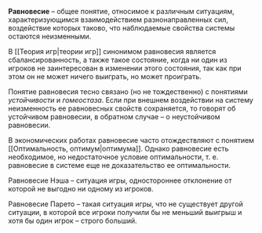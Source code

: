 **Равновесие** – общее понятие, относимое к различным ситуациям, характеризующимся взаимодействием разнонаправленных сил, воздействие которых таково, что наблюдаемые свойства системы остаются неизменными.

В [[Теория игр|теории игр]] синонимом равновесия является сбалансированность, а также такое состояние, когда ни один из игроков не заинтересован в изменении этого состояния, так как при этом он не может ничего выиграть, но может проиграть.

Понятие равновесия тесно связано (но не тождественно) с понятиями *устойчивости* и *гомеостаза*. Если при внешнем воздействии на систему неизменность ее равновесных свойств сохраняется, то говорят об устойчивом равновесии, в обратном случае – о неустойчивом равновесии.

В экономических работах равновесие часто отождествляют с понятием [[Оптимальность, оптимум|оптимума]]. Однако равновесие есть необходимое, но недостаточное условие оптимальности, т. е. равновесие в системе еще не доказательство ее оптимальности.

Равновесие Нэша – ситуация игры, одностороннее отклонение от которой не выгодно ни одному из игроков.

Равновесие Парето – такая ситуация игры, что не существует другой ситуации, в которой все игроки получили бы не меньший выигрыш и хотя бы один игрок – строго больший.